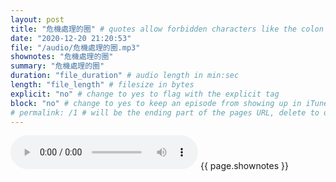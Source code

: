 ```yaml
---
layout: post
title: "危機處理的圈" # quotes allow forbidden characters like the colon
date: "2020-12-20 21:20:53"
file: "/audio/危機處理的圈.mp3"
shownotes: "危機處理的圈"
summary: "危機處理的圈"
duration: "file_duration" # audio length in min:sec
length: "file_length" # filesize in bytes
explicit: "no" # change to yes to flag with the explicit tag
block: "no" # change to yes to keep an episode from showing up in iTunes
# permalink: /1 # will be the ending part of the pages URL, delete to default to the title
---
```


<audio controls>
<source src="{{site.url}}{{site.baseurl}}{{ page.file }}" type="audio/x-mp3">
Your browser does not support the audio element.
</audio>
{{ page.shownotes }}
